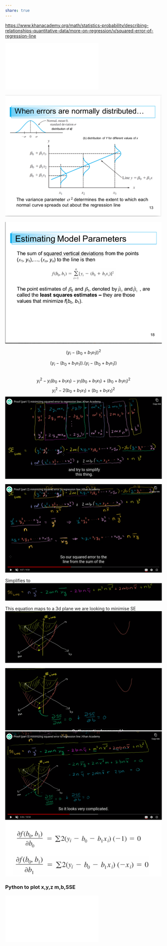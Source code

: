 ```yaml
---
share: true
---
```

https://www.khanacademy.org/math/statistics-probability/describing-relationships-quantitative-data/more-on-regression/v/squared-error-of-regression-line

![linear_regression_first_prlps.pdf](./linear_regression_first_prlps.pdf)
[](.md)

![Pasted image 20230320151208](./Pasted%20image%2020230320151208.png)

![Pasted image 20230320151240](./Pasted%20image%2020230320151240.png)



$$(y_i - (b_0+b_{1}x_{1}))^2$$

$$(y_i - (b_0+b_{1}x_{1})).(y_i - (b_0+b_{1}x_{1}))$$   
$$y_{i}^2-y_{i}(b_{0}+b_{1}x_{1})-y_{1}(b_{0}+b_{1}x_{1})+(b_{0}+b_{1}x_{1})^2
$$
$$y_{i}^2-2(b_{0}+b_{1}x_{1})+(b_{0}+b_{1}x_{1})^2$$
![Pasted image 20230320161318](./Pasted%20image%2020230320161318.png)

![Pasted image 20230320162124](./Pasted%20image%2020230320162124.png)

Simplifies to 
![Pasted image 20230320162351](./Pasted%20image%2020230320162351.png)

This equation maps to a 3d plane we are looking to minimise SE
![Pasted image 20230320162838](./Pasted%20image%2020230320162838.png)

![Pasted image 20230320163038](./Pasted%20image%2020230320163038.png)
![Pasted image 20230320164404](./Pasted%20image%2020230320164404.png)
![Pasted image 20230320151534](./Pasted%20image%2020230320151534.png)






### Python to plot x,y,z m,b,SSE
![show_regression_error_v3.py](./show_regression_error_v3.py.md)



